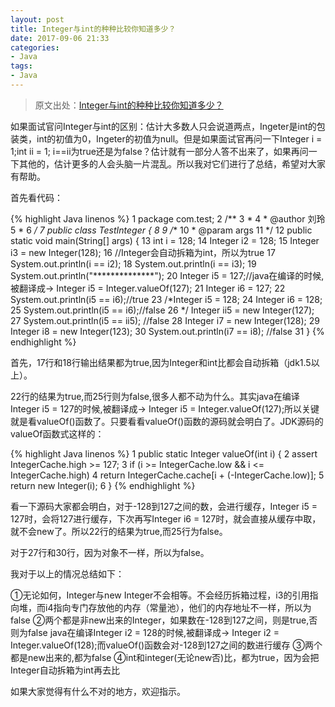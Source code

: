 ```yaml
---
layout: post
title: Integer与int的种种比较你知道多少？
date: 2017-09-06 21:33
categories:
- Java
tags: 
- Java
---
```


>原文出处：[Integer与int的种种比较你知道多少？](http://www.cnblogs.com/liuling/archive/2013/05/05/intAndInteger.html)

如果面试官问Integer与int的区别：估计大多数人只会说道两点，Ingeter是int的包装类，int的初值为0，Ingeter的初值为null。但是如果面试官再问一下Integer i = 1;int ii = 1; i==ii为true还是为false？估计就有一部分人答不出来了，如果再问一下其他的，估计更多的人会头脑一片混乱。所以我对它们进行了总结，希望对大家有帮助。

首先看代码：

{% highlight Java linenos %}
 1 package com.test;
 2 /**
 3  * 
 4  * @author 刘玲
 5  *
 6  */
 7 public class TestInteger {
 8 
 9     /**
10      * @param args
11      */
12     public static void main(String[] args) {
13         int i = 128;
14         Integer i2 = 128;
15         Integer i3 = new Integer(128);
16         //Integer会自动拆箱为int，所以为true
17         System.out.println(i == i2);
18         System.out.println(i == i3);
19         System.out.println("**************");
20         Integer i5 = 127;//java在编译的时候,被翻译成-> Integer i5 = Integer.valueOf(127);
21         Integer i6 = 127;
22         System.out.println(i5 == i6);//true
23         /*Integer i5 = 128;
24         Integer i6 = 128;
25         System.out.println(i5 == i6);//false
26 */        Integer ii5 = new Integer(127);
27         System.out.println(i5 == ii5); //false
28         Integer i7 = new Integer(128);
29         Integer i8 = new Integer(123);
30         System.out.println(i7 == i8);  //false
31     }
{% endhighlight %}

首先，17行和18行输出结果都为true,因为Integer和int比都会自动拆箱（jdk1.5以上）。

22行的结果为true,而25行则为false,很多人都不动为什么。其实java在编译Integer i5 = 127的时候,被翻译成-> Integer i5 = Integer.valueOf(127);所以关键就是看valueOf()函数了。只要看看valueOf()函数的源码就会明白了。JDK源码的valueOf函数式这样的：

{% highlight Java linenos %}
1 public static Integer valueOf(int i) {
2         assert IntegerCache.high >= 127;
3         if (i >= IntegerCache.low && i <= IntegerCache.high)
4             return IntegerCache.cache[i + (-IntegerCache.low)];
5         return new Integer(i);
6     }
{% endhighlight %}

看一下源码大家都会明白，对于-128到127之间的数，会进行缓存，Integer i5 = 127时，会将127进行缓存，下次再写Integer i6 = 127时，就会直接从缓存中取，就不会new了。所以22行的结果为true,而25行为false。

对于27行和30行，因为对象不一样，所以为false。

我对于以上的情况总结如下：

  ①无论如何，Integer与new Integer不会相等。不会经历拆箱过程，i3的引用指向堆，而i4指向专门存放他的内存（常量池），他们的内存地址不一样，所以为false
  ②两个都是非new出来的Integer，如果数在-128到127之间，则是true,否则为false
  java在编译Integer i2 = 128的时候,被翻译成-> Integer i2 = Integer.valueOf(128);而valueOf()函数会对-128到127之间的数进行缓存
  ③两个都是new出来的,都为false
  ④int和integer(无论new否)比，都为true，因为会把Integer自动拆箱为int再去比

如果大家觉得有什么不对的地方，欢迎指示。